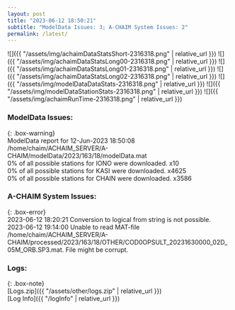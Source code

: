 ```yaml
---
layout: post
title: "2023-06-12 18:50:21"
subtitle: "ModelData Issues: 3; A-CHAIM System Issues: 2"
permalink: /latest/
---
```


![]({{ "/assets/img/achaimDataStatsShort-2316318.png" | relative_url }})
![]({{ "/assets/img/achaimDataStatsLong00-2316318.png" | relative_url }})
![]({{ "/assets/img/achaimDataStatsLong01-2316318.png" | relative_url }})
![]({{ "/assets/img/achaimDataStatsLong02-2316318.png" | relative_url }})
![]({{ "/assets/img/modelDataDataStats-2316318.png" | relative_url }})
![]({{ "/assets/img/modelDataStationStats-2316318.png" | relative_url }})
![]({{ "/assets/img/achaimRunTime-2316318.png" | relative_url }})


### ModelData Issues:  
  
{: .box-warning}  
 ModelData report for 12-Jun-2023 18:50:08   
 /home/chaim/ACHAIM_SERVER/A-CHAIM/modelData/2023/163/18/modelData.mat   
 0% of all possible stations for IONO were downloaded. x10   
 0% of all possible stations for KASI were downloaded. x4625   
 0% of all possible stations for CHAIN were downloaded. x3586   
  
### A-CHAIM System Issues:  
  
{: .box-error}  
2023-06-12 18:20:21 Conversion to logical from string is not possible.  
2023-06-12 19:14:00 Unable to read MAT-file /home/chaim/ACHAIM_SERVER/A-CHAIM/processed/2023/163/18/OTHER/COD0OPSULT_20231630000_02D_05M_ORB.SP3.mat. File might be corrupt.  

### Logs:  
  
{: .box-note}  
[Logs.zip]({{ "/assets/other/logs.zip" | relative_url }})  
[Log Info]({{ "/logInfo" | relative_url }})  
